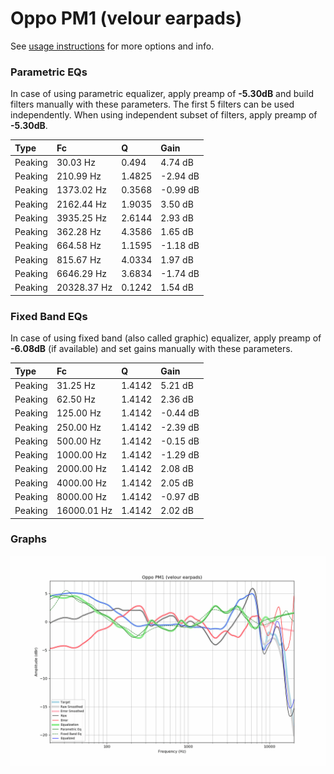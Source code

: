 # Oppo PM1 (velour earpads)
See [usage instructions](https://github.com/jaakkopasanen/AutoEq#usage) for more options and info.

### Parametric EQs
In case of using parametric equalizer, apply preamp of **-5.30dB** and build filters manually
with these parameters. The first 5 filters can be used independently.
When using independent subset of filters, apply preamp of **-5.30dB**.

| Type    | Fc          |      Q | Gain     |
|:--------|:------------|:-------|:---------|
| Peaking | 30.03 Hz    | 0.494  | 4.74 dB  |
| Peaking | 210.99 Hz   | 1.4825 | -2.94 dB |
| Peaking | 1373.02 Hz  | 0.3568 | -0.99 dB |
| Peaking | 2162.44 Hz  | 1.9035 | 3.50 dB  |
| Peaking | 3935.25 Hz  | 2.6144 | 2.93 dB  |
| Peaking | 362.28 Hz   | 4.3586 | 1.65 dB  |
| Peaking | 664.58 Hz   | 1.1595 | -1.18 dB |
| Peaking | 815.67 Hz   | 4.0334 | 1.97 dB  |
| Peaking | 6646.29 Hz  | 3.6834 | -1.74 dB |
| Peaking | 20328.37 Hz | 0.1242 | 1.54 dB  |

### Fixed Band EQs
In case of using fixed band (also called graphic) equalizer, apply preamp of **-6.08dB**
(if available) and set gains manually with these parameters.

| Type    | Fc          |      Q | Gain     |
|:--------|:------------|:-------|:---------|
| Peaking | 31.25 Hz    | 1.4142 | 5.21 dB  |
| Peaking | 62.50 Hz    | 1.4142 | 2.36 dB  |
| Peaking | 125.00 Hz   | 1.4142 | -0.44 dB |
| Peaking | 250.00 Hz   | 1.4142 | -2.39 dB |
| Peaking | 500.00 Hz   | 1.4142 | -0.15 dB |
| Peaking | 1000.00 Hz  | 1.4142 | -1.29 dB |
| Peaking | 2000.00 Hz  | 1.4142 | 2.08 dB  |
| Peaking | 4000.00 Hz  | 1.4142 | 2.05 dB  |
| Peaking | 8000.00 Hz  | 1.4142 | -0.97 dB |
| Peaking | 16000.01 Hz | 1.4142 | 2.02 dB  |

### Graphs
![](./Oppo%20PM1%20(velour%20earpads).png)